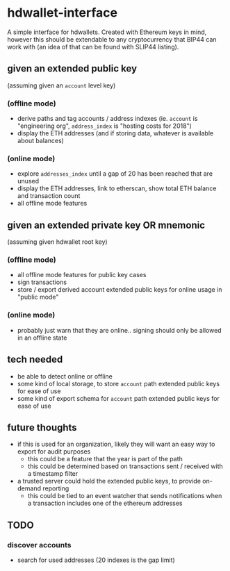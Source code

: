 # hdwallet-interface
A simple interface for hdwallets. Created with Ethereum keys in mind, however this should be extendable to any cryptocurrency that BIP44 can work with (an idea of that can be found with SLIP44 listing).

## given an extended public key
(assuming given an `account` level key)

### (offline mode)
  - derive paths and tag accounts / address indexes (ie. `account` is "engineering org", `address_index` is "hosting costs for 2018")
  - display the ETH addresses (and if storing data, whatever is available about balances)

### (online mode)
  - explore `addresses_index` until a gap of 20 has been reached that are unused
  - display the ETH addresses, link to etherscan, show total ETH balance and transaction count
  - all offline mode features


## given an extended private key OR mnemonic
(assuming given hdwallet root key)

### (offline mode)
  - all offline mode features for public key cases
  - sign transactions
  - store / export derived account extended public keys for online usage in "public mode"

### (online mode)
  - probably just warn that they are online.. signing should only be allowed in an offline state

## tech needed
- be able to detect online or offline
- some kind of local storage, to store `account` path extended public keys for ease of use
- some kind of export schema for `account` path extended public keys for ease of use

## future thoughts
- if this is used for an organization, likely they will want an easy way to export for audit purposes
  * this could be a feature that the year is part of the path
  * this could be determined based on transactions sent / received with a timestamp filter
- a trusted server could hold the extended public keys, to provide on-demand reporting
  * this could be tied to an event watcher that sends notifications when a transaction includes one of the ethereum addresses

## TODO

### discover accounts
- search for used addresses (20 indexes is the gap limit)
